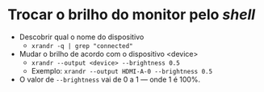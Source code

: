 # Trocar o brilho do monitor pelo *shell*
- Descobrir qual o nome do dispositivo
	- `xrandr -q | grep "connected"`
- Mudar o brilho de acordo com o dispositivo \<device>
	- `xrandr --output <device> --brightness 0.5`
	- Exemplo: `xrandr --output HDMI-A-0 --brightness 0.5`
- O valor de `--brightness` vai de 0 a 1 —  onde 1 é 100%.